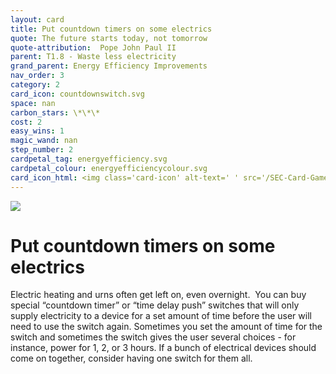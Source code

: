 ```yaml
---
layout: card
title: Put countdown timers on some electrics
quote: The future starts today, not tomorrow
quote-attribution:  Pope John Paul II
parent: T1.8 - Waste less electricity
grand_parent: Energy Efficiency Improvements 
nav_order: 3
category: 2
card_icon: countdownswitch.svg
space: nan
carbon_stars: \*\*\*
cost: 2
easy_wins: 1
magic_wand: nan
step_number: 2
cardpetal_tag: energyefficiency.svg
cardpetal_colour: energyefficiencycolour.svg
card_icon_html: <img class='card-icon' alt-text=' ' src='/SEC-Card-Game/graphics/card_icons/countdownswitch.svg'>
---
```


<img class='card-icon' alt-text=' ' src='/SEC-Card-Game/graphics/card_icons/countdownswitch.svg'>
<h1>Put countdown timers on some electrics</h1>

<p>Electric heating and urns often get left on, even overnight.  You can buy special “countdown timer” or “time delay push” switches that will only supply electricity to a device for a set amount of time before the user will need to use the switch again. Sometimes you set the amount of time for the switch and sometimes the switch gives the user several choices - for instance, power for 1, 2, or 3 hours. If a bunch of electrical devices should come on together, consider having one switch for them all.</p> 


